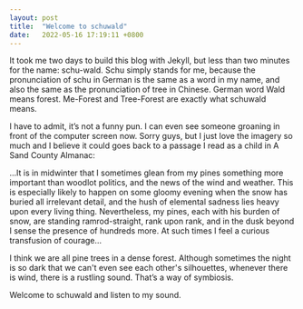 ```yaml
---
layout: post
title:  "Welcome to schuwald"
date:   2022-05-16 17:19:11 +0800
---
```




It took me two days to build this blog with Jekyll, but less than two minutes for the name: schu-wald. Schu simply stands for me, because the pronunciation of schu in German is the same as a word in my name, and also the same as the pronunciation of tree in Chinese. German word Wald means forest. Me-Forest and Tree-Forest are exactly what schuwald means. 

I have to admit, it’s not a funny pun. I can even see someone groaning in front of the computer screen now. Sorry guys, but I just love the imagery so much and I believe it could goes back to a passage I read as a child in A Sand County Almanac:

…It is in midwinter that I sometimes glean from my pines something more important than woodlot politics, and the news of the wind and weather. This is especially likely to happen on some gloomy evening when the snow has buried all irrelevant detail, and the hush of elemental sadness lies heavy upon every living thing. Nevertheless, my pines, each with his burden of snow, are standing ramrod-straight, rank upon rank, and in the dusk beyond I sense the presence of hundreds more. At such times I feel a curious transfusion of courage…


I think we are all pine trees in a dense forest. Although sometimes the night is so dark that we can't even see each other's silhouettes, whenever there is wind, there is a rustling sound. That’s a way of symbiosis. 

Welcome to schuwald and listen to my sound.










[jekyll-docs]: https://jekyllrb.com/docs/home
[jekyll-gh]:   https://github.com/jekyll/jekyll
[jekyll-talk]: https://talk.jekyllrb.com/

